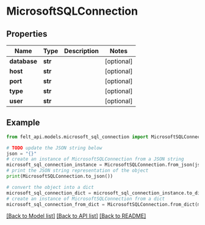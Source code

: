 # MicrosoftSQLConnection


## Properties

Name | Type | Description | Notes
------------ | ------------- | ------------- | -------------
**database** | **str** |  | [optional] 
**host** | **str** |  | [optional] 
**port** | **str** |  | [optional] 
**type** | **str** |  | [optional] 
**user** | **str** |  | [optional] 

## Example

```python
from felt_api.models.microsoft_sql_connection import MicrosoftSQLConnection

# TODO update the JSON string below
json = "{}"
# create an instance of MicrosoftSQLConnection from a JSON string
microsoft_sql_connection_instance = MicrosoftSQLConnection.from_json(json)
# print the JSON string representation of the object
print(MicrosoftSQLConnection.to_json())

# convert the object into a dict
microsoft_sql_connection_dict = microsoft_sql_connection_instance.to_dict()
# create an instance of MicrosoftSQLConnection from a dict
microsoft_sql_connection_from_dict = MicrosoftSQLConnection.from_dict(microsoft_sql_connection_dict)
```
[[Back to Model list]](../README.md#documentation-for-models) [[Back to API list]](../README.md#documentation-for-api-endpoints) [[Back to README]](../README.md)


